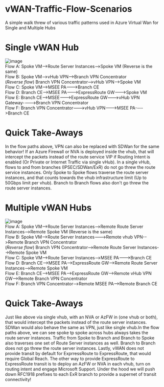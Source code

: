 # vWAN-Traffic-Flow-Scenarios
A simple walk threw of various traffic patterns used in Azure Virtual Wan for Single and Multiple Hubs
<br>
# Single vWAN Hub
![image](https://github.com/adtork/vWAN-Traffic-Flow-Scenarios/assets/55964102/0d14b614-cb3f-4cb7-9298-6a45c3c3706b)
<br>
Flow A: Spoke VM-->Route Server Instances-->Spoke VM (Reverse is the same)
<br>
Flow B: Spoke VM-->vHub VPN-->Branch VPN Concentrator
<br>
(*Reverse flow*) Branch VPN Concentrator-->vHub VPN-->Spoke VM
<br>
Flow C: Spoke VM-->MSEE PA--->Branch CE
<Br>
Flow D: Branch CE-->MSEE PA--->ExpressRoute GW--->Spoke VM
<Br>
Flow E: Branch CE-->MSEE--->ExpressRoute GW--->vHub VPN Gateway---->Branch VPN Concentrator
<br>
Flow F: Branch VPN Concentrator--->vHub VPN--->MSEE PA---->Branch CE

# Quick Take-Aways
In the flow paths above, VPN can also be replaced with SDWan for the same behavior! If an Azure Firewall or NVA is deployed inside the vhub, that will intercept the packets instead of the route service VIP if Routing Intent is enabled (Or Private or Internet Traffic via single vHub). In a single vHub, flows to and from branches (IPSEC/SDWan/ExR) do not go threw the route service instances. Only Spoke to Spoke flows traverse the route server instances, and that counts towards the vhub infrastructure limit (Up to 50Gbps limit per vhub). Branch to Branch flows also don't go threw the route server instances. 

# Multiple vWAN Hubs
![image](https://github.com/adtork/vWAN-Traffic-Flow-Scenarios/assets/55964102/3ab4cc3b-8db2-4262-8666-419cbf4f3d4b)
<br>
Flow A: Spoke VM-->Route Server Instances-->Remote Route Server Instances-->Remote Spoke VM (Reverse is the same)
<br>
Flow B: Spoke VM-->Route Server Instances--->Remote vhub VPN-->Remote Branch VPN Concentrator
<br>
(*Reverse flow*) Branch VPN Concentrator-->Remote Route Server Instances-->Remote Spoke VM
<br>
Flow C: Spoke VM-->Route Server Instances-->MSEE PA--->Branch CE
<br>
Flow D: Branch CE-->MSEE PA-->ExpressRoute GW-->Remote Route Server Instances-->Remote Spoke VM
<br>
Flow E: Branch CE-->MSEE PA-->ExpressRoute GW-->Remote vHub VPN GW-->Remote Branch VPN Concentrator
<br>
Flow F: Branch VPN Concentrator-->Remote MSEE PA-->Remote Branch CE

# Quick Take-Aways
Just like above via single vhub, with an NVA or AzFW in (one vhub or both), that would intercept the packets instead of the route server instances. SDWan would also behave the same as VPN, just like single vhub.In the flow paths above, we can see spoke tp spoke across hubs always takes the route server instances. Traffic from Spoke to Branch and Branch to Spoke also traverses one set of Route Server instances as well. Branch to Branch does not go threw the route server instances. Lastly, vWAN does not provide transit by default for ExprressRoute to ExpressRoute, that would require Global Reach. The other way to provide ExpressRoute to ExpressRoute transit is to deploy an AzFW or NVA in each vhub, turn on routing intent and engage Microsoft Support. Under the hood we will push down RFC1918 prefixes to each ExR branch to provide a supernet of transit connectivity! 



